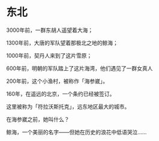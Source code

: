 # 东北

3000年前，一群东胡人遥望着大海；

1300年前，大唐的军队望着那极北之地的鲸海；

1000年前，契丹人来到了这片雪原；

600年前，明朝的军队踏上了这片海湾，他们遇见了一群女真人

200年前，这个小渔村，被称作「海参崴」。

160年，在遥远的北京，一个条约已经被签订。

这里被称为「符拉沃斯托克」，远东地区最大的城市。

在海参崴之前，她叫什么？

鲸海，一个美丽的名字——但她在历史的浪花中低语哭泣……


